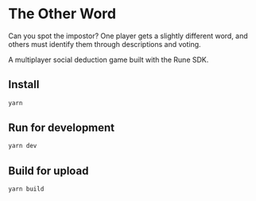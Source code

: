 # The Other Word

Can you spot the impostor? One player gets a slightly different word, and others must identify them through descriptions and voting.

A multiplayer social deduction game built with the Rune SDK.

## Install

```sh
yarn
```

## Run for development

```sh
yarn dev
```

## Build for upload

```sh
yarn build
```
